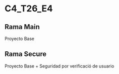 # C4_T26_E4

## Rama Main
Proyecto Base

## Rama Secure
Proyecto Base + Seguridad por verificació de usuario
